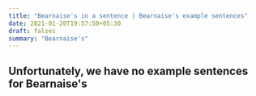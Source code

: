 ```yaml
---
title: "Bearnaise's in a sentence | Bearnaise's example sentences"
date: 2021-01-20T19:57:50+05:30
draft: falses
summary: "Bearnaise's"
---
```

## Unfortunately, we have no example sentences for Bearnaise's                 

